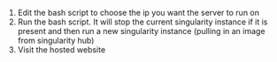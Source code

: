 1. Edit the bash script to choose the ip you want the server to run on
2. Run the bash script.  It will stop the current singularity instance if it is present and then 
run a new singularity instance (pulling in an image from singularity hub)
3. Visit the hosted website 
